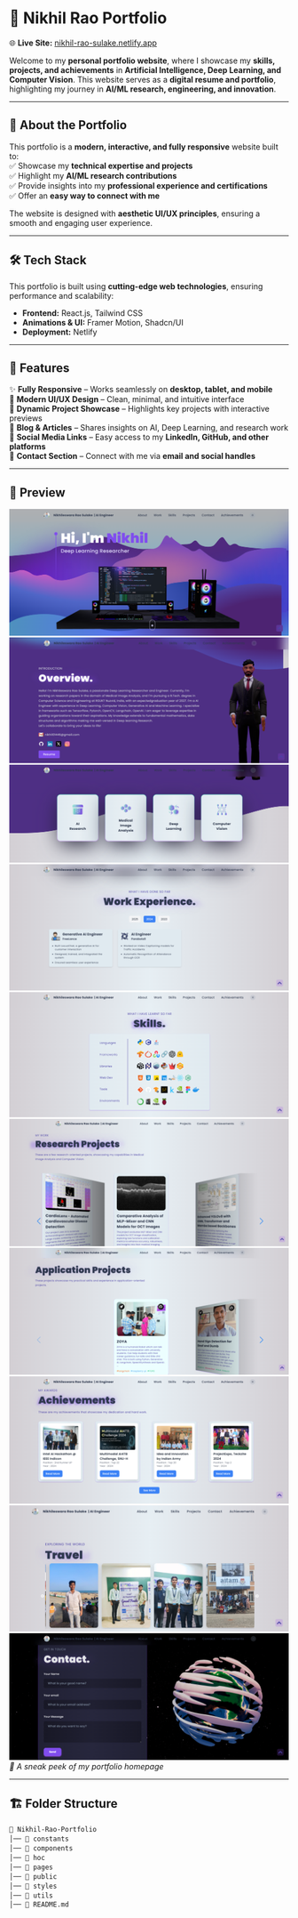 # 🚀 Nikhil Rao Portfolio

🌐 **Live Site:** [nikhil-rao-sulake.netlify.app](https://nikhil-rao-sulake.netlify.app/)  

Welcome to my **personal portfolio website**, where I showcase my **skills, projects, and achievements** in **Artificial Intelligence, Deep Learning, and Computer Vision**. This website serves as a **digital resume and portfolio**, highlighting my journey in **AI/ML research, engineering, and innovation**.

---

## 🎯 About the Portfolio  
This portfolio is a **modern, interactive, and fully responsive** website built to:  
✅ Showcase my **technical expertise and projects**  
✅ Highlight my **AI/ML research contributions**  
✅ Provide insights into my **professional experience and certifications**  
✅ Offer an **easy way to connect with me**  

The website is designed with **aesthetic UI/UX principles**, ensuring a smooth and engaging user experience.

---

## 🛠️ Tech Stack  
This portfolio is built using **cutting-edge web technologies**, ensuring performance and scalability:  

- **Frontend:** React.js, Tailwind CSS  
- **Animations & UI:** Framer Motion, Shadcn/UI  
- **Deployment:** Netlify  

---

## 📌 Features  
✨ **Fully Responsive** – Works seamlessly on **desktop, tablet, and mobile**  
🎨 **Modern UI/UX Design** – Clean, minimal, and intuitive interface  
📂 **Dynamic Project Showcase** – Highlights key projects with interactive previews  
📝 **Blog & Articles** – Shares insights on AI, Deep Learning, and research work  
🔗 **Social Media Links** – Easy access to my **LinkedIn, GitHub, and other platforms**  
📧 **Contact Section** – Connect with me via **email and social handles**  

---

## 📸 Preview  

![Portfolio Screenshot](github_img_assests/1.png)  
![Portfolio Screenshot](github_img_assests/2.png)  
![Portfolio Screenshot](github_img_assests/3.png)  
![Portfolio Screenshot](github_img_assests/4.png)  
![Portfolio Screenshot](github_img_assests/5.png)  
![Portfolio Screenshot](github_img_assests/6.png)  
![Portfolio Screenshot](github_img_assests/7.png)  
![Portfolio Screenshot](github_img_assests/8.png)  
![Portfolio Screenshot](github_img_assests/9.png)  
![Portfolio Screenshot](github_img_assests/10.png)  
*📌 A sneak peek of my portfolio homepage*  

---

## 🏗️ Folder Structure  

```bash
📂 Nikhil-Rao-Portfolio
│── 📁 constants
│── 📁 components
│── 📁 hoc
│── 📁 pages        
│── 📁 public            
│── 📁 styles            
│── 📁 utils 
│── 📜 README.md     
